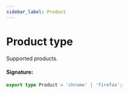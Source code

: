 ```yaml
---
sidebar_label: Product
---
```


# Product type

Supported products.

#### Signature:

```typescript
export type Product = 'chrome' | 'firefox';
```
